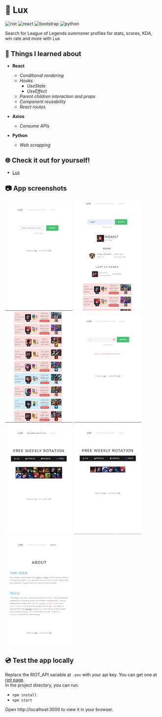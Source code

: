 

# 🌈 Lux
<img src="https://img.shields.io/badge/LOLAPI-D32936?style=for-the-badge&logo=riotgames&logoColor=white" alt="riot" style="max-width: 100%;"> <img src="https://img.shields.io/badge/React-20232A?style=for-the-badge&logo=react&logoColor=61DAFB" alt="react" style="max-width: 100%;"> <img src="https://img.shields.io/badge/Bootstrap-563D7C?style=for-the-badge&logo=bootstrap&logoColor=white" alt="bootstrap" style="max-width: 100%;"> <img src="https://img.shields.io/badge/Python-3776AB?style=for-the-badge&logo=python&logoColor=white" alt="python" style="max-width: 100%;"> 

 Search for League of Legends summoner profiles for stats, scores, KDA, win rate and more with Lux

## 🚀 Things I learned about
- **React**

  - *Conditional rendering*
  - *Hooks*
    - *UseState*
    - *UseEffect*
  - *Parent children interaction and props*
  - *Component reusability*
  - *React routes*

- **Axios**

  - *Consume APIs*
  
- **Python**

  - *Web scrapping*
  
## 🌐 Check it out for yourself!
- [Lux](https://lux-stats.onrender.com/)
  
## 📷 App screenshots
<img src="https://github.com/JoelEncinas/Lux/blob/main/demo_imgs/demo1.PNG" alt="demo" width="220" height="360"/> <img src="https://github.com/JoelEncinas/Lux/blob/main/demo_imgs/demo2.PNG" alt="demo" width="220" height="360"/> <img src="https://github.com/JoelEncinas/Lux/blob/main/demo_imgs/demo3.PNG" alt="demo" width="220" height="360"/> <img src="https://github.com/JoelEncinas/Lux/blob/main/demo_imgs/demo4.PNG" alt="demo" width="220" height="360"/> <img src="https://github.com/JoelEncinas/Lux/blob/main/demo_imgs/demo5.PNG" alt="demo" width="220" height="360"/> <img src="https://github.com/JoelEncinas/Lux/blob/main/demo_imgs/demo6.PNG" alt="demo" width="220" height="360"/> <img src="https://github.com/JoelEncinas/Lux/blob/main/demo_imgs/demo7.PNG" alt="demo" width="220" height="360"/>


## 💿 Test the app locally

Replace the RIOT_API variable at `.env` with your api key. You can get one at [riot page](https://developer.riotgames.com/).  
In the project directory, you can run:

- `npm install`
- `npm start`

Open http://localhost:3000 to view it in your browser.

